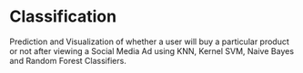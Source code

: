 # Classification
Prediction and Visualization of whether a user will buy a particular product or not after viewing a Social Media Ad using KNN, Kernel SVM, Naive Bayes and Random Forest Classifiers.
